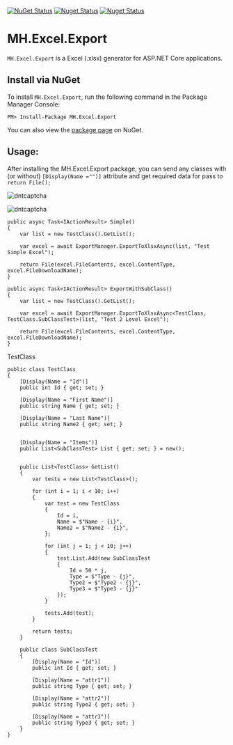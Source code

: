 [![NuGet Status](https://img.shields.io/nuget/v/MH.Excel.Export)](https://www.nuget.org/packages/MH.Excel.Export)
[![Nuget Status](https://img.shields.io/nuget/vpre/MH.Excel.Export)](https://www.nuget.org/packages/MH.Excel.Export)
[![Nuget Status](https://img.shields.io/nuget/dt/MH.Excel.Export)](https://www.nuget.org/packages/MH.Excel.Export)

# MH.Excel.Export

`MH.Excel.Export` is a Excel (.xlsx) generator for ASP.NET Core applications.

## Install via NuGet

To install `MH.Excel.Export`, run the following command in the Package Manager Console:

```
PM> Install-Package MH.Excel.Export
``` 
You can also view the [package page](https://www.nuget.org/packages/MH.Excel.Export) on NuGet.

## Usage:

After installing the MH.Excel.Export package, you can send any classes with (or without) `[Display(Name ="")]` attribute and get required data for pass to `return File();`

![dntcaptcha](https://raw.github.com/mohsen2hasani/MH.Excel/master/MH.Excel.Export.Simple.jpg)

![dntcaptcha](https://raw.github.com/mohsen2hasani/MH.Excel/master/MH.Excel.ExportWithSubClass.jpg)


```
public async Task<IActionResult> Simple()
{
    var list = new TestClass().GetList();

    var excel = await ExportManager.ExportToXlsxAsync(list, "Test Simple Excel");

    return File(excel.FileContents, excel.ContentType, excel.FileDownloadName);
}

public async Task<IActionResult> ExportWithSubClass()
{
    var list = new TestClass().GetList();

    var excel = await ExportManager.ExportToXlsxAsync<TestClass, TestClass.SubClassTest>(list, "Test 2 Level Excel");

    return File(excel.FileContents, excel.ContentType, excel.FileDownloadName);
}
```

TestClass
```
public class TestClass
{
    [Display(Name = "Id")]
    public int Id { get; set; }

    [Display(Name = "First Name")]
    public string Name { get; set; }

    [Display(Name = "Last Name")]
    public string Name2 { get; set; }


    [Display(Name = "Items")]
    public List<SubClassTest> List { get; set; } = new();


    public List<TestClass> GetList()
    {
        var tests = new List<TestClass>();

        for (int i = 1; i < 10; i++)
        {
            var test = new TestClass
            {
                Id = i,
                Name = $"Name - {i}",
                Name2 = $"Name2 - {i}",
            };

            for (int j = 1; j < 10; j++)
            {
                test.List.Add(new SubClassTest
                {
                    Id = 50 * j,
                    Type = $"Type - {j}",
                    Type2 = $"Type2 - {j}",
                    Type3 = $"Type3 - {j}"
                });
            }

            tests.Add(test);
        }

        return tests;
    }

    public class SubClassTest
    {
        [Display(Name = "Id")]
        public int Id { get; set; }

        [Display(Name = "attr1")]
        public string Type { get; set; }

        [Display(Name = "attr2")]
        public string Type2 { get; set; }

        [Display(Name = "attr3")]
        public string Type3 { get; set; }
    }
}
```
